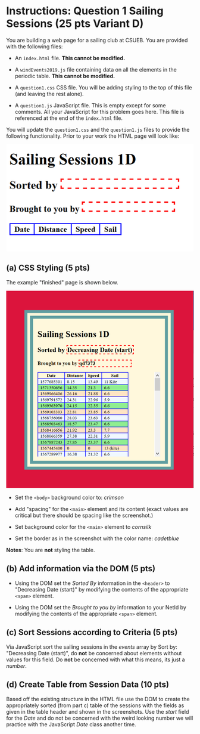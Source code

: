 # Instructions: Question 1 Sailing Sessions (25 pts Variant D)

You are building a web page for a sailing club at CSUEB.
You are provided with the following files:

* An `index.html` file. **This cannot be modified.**

* A `windEvents2019.js` file containing data on all the elements in the periodic table. **This cannot be modified.**

* A `question1.css` CSS file. You will be adding styling to the top of this file (and leaving the rest alone). 

* A `question1.js` JavaScript file. This is empty except for some comments. All your JavaScript for this problem goes here. This file is referenced at the end of the `index.html` file.

You will update the `question1.css` and the `question1.js` files to provide the following functionality. Prior to your work the HTML page will look like:

![prior to work](priorD.png)

## (a) CSS Styling (5 pts)

The example "finished" page is shown below.

![Finished page](finishedD.png)

* Set the `<body>` background color to: *crimson*

* Add "spacing" for the `<main>` element and its content (exact values are critical but there should be spacing like the screenshot.)

* Set background color for the `<main>` element to *cornsilk*

* Set the border as in the screenshot with the color name: *cadetblue*

**Notes**: You are **not** styling the table.

## (b) Add information via the DOM (5 pts)

* Using the DOM set the *Sorted By* information in the `<header>` to "Decreasing Date (start)" by modifying the contents of the appropriate `<span>` element.

* Using the DOM set the *Brought to you by* information to your NetId by modifying the contents of the appropriate `<span>` element.

## (c) Sort Sessions according to Criteria (5 pts)

Via JavaScript sort the sailing sessions in the *events* array by Sort by: "Decreasing Date (start)", do **not** be concerned about elements without values for this field. Do **not** be concerned with what this means, its just a *number*.

## (d) Create Table from Session Data (10 pts)

Based off the existing structure in the HTML file use the DOM to create the appropriately sorted (from part c) table of the sessions with the fields as given in the table header and shown in the screenshots. Use the *start* field for the *Date* and do not be concerned with the weird looking number we will practice with the JavaScript *Date* class another time.
